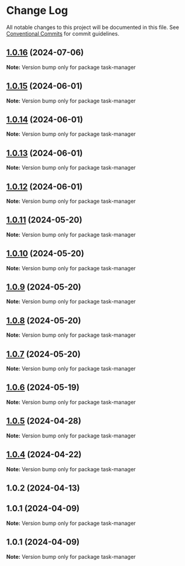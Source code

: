# Change Log

All notable changes to this project will be documented in this file.
See [Conventional Commits](https://conventionalcommits.org) for commit guidelines.

## [1.0.16](https://github.com/Kallenju/notes/compare/task-manager@1.0.15...task-manager@1.0.16) (2024-07-06)

**Note:** Version bump only for package task-manager

## [1.0.15](https://github.com/Kallenju/notes/compare/task-manager@1.0.14...task-manager@1.0.15) (2024-06-01)

**Note:** Version bump only for package task-manager

## [1.0.14](https://github.com/Kallenju/notes/compare/task-manager@1.0.13...task-manager@1.0.14) (2024-06-01)

**Note:** Version bump only for package task-manager

## [1.0.13](https://github.com/Kallenju/notes/compare/task-manager@1.0.12...task-manager@1.0.13) (2024-06-01)

**Note:** Version bump only for package task-manager

## [1.0.12](https://github.com/Kallenju/notes/compare/task-manager@1.0.9...task-manager@1.0.12) (2024-06-01)

**Note:** Version bump only for package task-manager

## [1.0.11](https://github.com/Kallenju/notes/compare/task-manager@1.0.9...task-manager@1.0.11) (2024-05-20)

**Note:** Version bump only for package task-manager

## [1.0.10](https://github.com/Kallenju/notes/compare/task-manager@1.0.9...task-manager@1.0.10) (2024-05-20)

**Note:** Version bump only for package task-manager

## [1.0.9](https://github.com/Kallenju/notes/compare/task-manager@1.0.8...task-manager@1.0.9) (2024-05-20)

**Note:** Version bump only for package task-manager

## [1.0.8](https://github.com/Kallenju/notes/compare/task-manager@1.0.7...task-manager@1.0.8) (2024-05-20)

**Note:** Version bump only for package task-manager

## [1.0.7](https://github.com/Kallenju/notes/compare/task-manager@1.0.6...task-manager@1.0.7) (2024-05-20)

**Note:** Version bump only for package task-manager

## [1.0.6](https://github.com/Kallenju/notes/compare/task-manager@1.0.5...task-manager@1.0.6) (2024-05-19)

**Note:** Version bump only for package task-manager

## [1.0.5](https://github.com/Kallenju/notes/compare/task-manager@1.0.4...task-manager@1.0.5) (2024-04-28)

**Note:** Version bump only for package task-manager

## [1.0.4](https://github.com/Kallenju/notes/compare/task-manager@1.0.2...task-manager@1.0.4) (2024-04-22)

**Note:** Version bump only for package task-manager

## 1.0.2 (2024-04-13)

## 1.0.1 (2024-04-09)

**Note:** Version bump only for package task-manager

## 1.0.1 (2024-04-09)

**Note:** Version bump only for package task-manager
